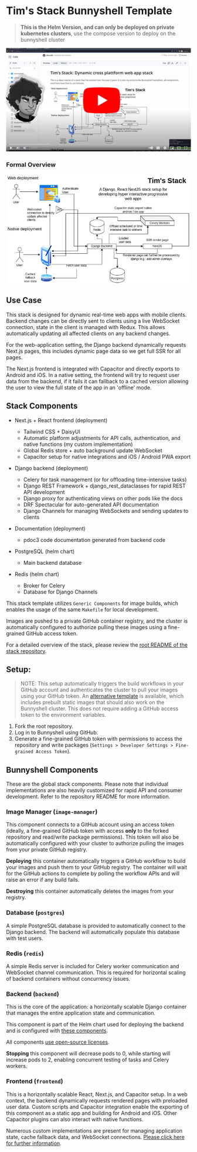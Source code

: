# Tim's Stack Bunnyshell Template

> **This is the Helm Version, and can only be deployed on private kubernetes clusters**, use the compose version to deploy on the bunnyshell cluster

[![Click to play](../../../_misc/video_indicator.png)](http://www.youtube.com/watch?v=Z8c0EL0vgfo "Tim Stack Showcase Bunnyshell hackathon")

### Formal Overview

![stack overview](../../../_misc/overview_graph.png)

## Use Case

This stack is designed for dynamic real-time web apps with mobile clients.
Backend changes can be directly sent to clients using a live WebSocket connection,
state in the client is managed with Redux.
This allows automatically updating all affected clients on any backend changes.

For the web-application setting, the Django backend dynamically requests Next.js pages,
this includes dynamic page data so we get full SSR for all pages.

The Next.js frontend is integrated with Capacitor and directly exports to Android and iOS.
In a native setting, the frontend will try to request user data from the backend,
if it fails it can fallback to a cached version allowing the user to view the full state of the app in an 'offline' mode.

## Stack Components

- Next.js + React frontend (deployment)
    - Tailwind CSS + DaisyUI
    - Automatic platform adjustments for API calls, authentication, and native functions (my custom implementation)
    - Global Redis store + auto background update WebSocket
    - Capacitor setup for native integrations and iOS / Android PWA export

- Django backend (deployment)
    - Celery for task management (or for offloading time-intensive tasks)
    - Django REST Framework + django_rest_dataclasses for rapid REST API development
    - Django proxy for authenticating views on other pods like the docs
    - DRF Spectacular for auto-generated API documentation
    - Django Channels for managing WebSockets and sending updates to clients

- Documentation (deployment)
    - pdoc3 code documentation generated from backend code

- PostgreSQL (helm chart)
    - Main backend database

- Redis (helm chart)
    - Broker for Celery
    - Database for Django Channels

This stack template utilizes `Generic Components` for image builds, which enables the usage of the same `Makefile` for local development.

Images are pushed to a private GitHub container registry, and the cluster is automatically configured to authorize pulling these images using a fine-grained GitHub access token.

For a detailed overview of the stack, please review the [root README of the stack repository](https://github.com/tbscode/tims-stack-anystack/blob/main/README.md).

## Setup:

> NOTE: This setup automatically triggers the build workflows in your GitHub account and authenticates the cluster to pull your images using your GitHub token. An [alternative template](../../../.bunnyshell/templates/tims-stack-django-nextjs-static/README.md) is available, which includes prebuilt static images that should also work on the Bunnyshell cluster. This does not require adding a GitHub access token to the environment variables.

1. Fork the root repository.
2. Log in to Bunnyshell using GitHub.
3. Generate a fine-grained GitHub token with permissions to access the repository and write packages (`Settings > Developer Settings > Fine-grained Access Token`).

## Bunnyshell Components

These are the global stack components. Please note that individual implementations are also heavily customized for rapid API and consumer development. Refer to the repository README for more information.

### Image Manager (`image-manager`)

This component connects to a GitHub account using an access token (ideally, a fine-grained GitHub token with access **only** to the forked repository and read/write package permissions). This token will also be automatically configured with your cluster to authorize pulling the images from your private GitHub registry.

**Deploying** this container automatically triggers a GitHub workflow to build your images and push them to your GitHub registry. The container will wait for the GitHub actions to complete by polling the workflow APIs and will raise an error if any build fails.

**Destroying** this container automatically deletes the images from your registry.

### Database (`postgres`)

A simple PostgreSQL database is provided to automatically connect to the Django backend. The backend will automatically populate this database with test users.

### Redis (`redis`)

A simple Redis server is included for Celery worker communication and WebSocket channel communication. This is required for horizontal scaling of backend containers without concurrency issues.

### Backend (`backend`)

This is the core of the application: a horizontally scalable Django container that manages the entire application state and communication.

This component is part of the Helm chart used for deploying the backend and is configured with [these components](TODO).

All components [use open-source licenses]().

**Stopping** this component will decrease pods to 0, while starting will increase pods to 2, enabling concurrent testing of tasks and Celery workers.

### Frontend (`frontend`)

This is a horizontally scalable React, Next.js, and Capacitor setup. In a web context, the backend dynamically requests rendered pages with preloaded user data. Custom scripts and Capacitor integration enable the exporting of this component as a static app and building for Android and iOS. Other Capacitor plugins can also interact with native functions.

Numerous custom implementations are present for managing application state, cache fallback data, and WebSocket connections. [Please click here for further information]().